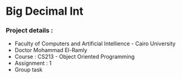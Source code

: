 # Big Decimal Int

### Project details :
* Faculty of Computers and Artificial Intellience - Cairo University
* Doctor Mohammad El-Ramly
* Course : CS213 - Object Oriented Programming
* Assignment : 1
* Group task
